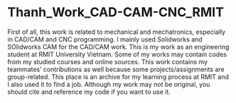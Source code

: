 # Thanh_Work_CAD-CAM-CNC_RMIT
First of all, this work is related to mechanical and mechatronics, especially in CAD/CAM and CNC programming.
I mainly used Solidworks and SOlidworks CAM for the CAD/CAM work. 
This is my work as an engineering student at RMIT University Vietnam. Some of my works may contain codes from my studied courses and online sources.
This work contains my teammates’ contributions as well because some projects/assignments are group-related.
This place is an archive for my learning process at RMIT and I also used it to find a job. 
Although my work may not be original, you should cite and reference my code if you want to use it.
